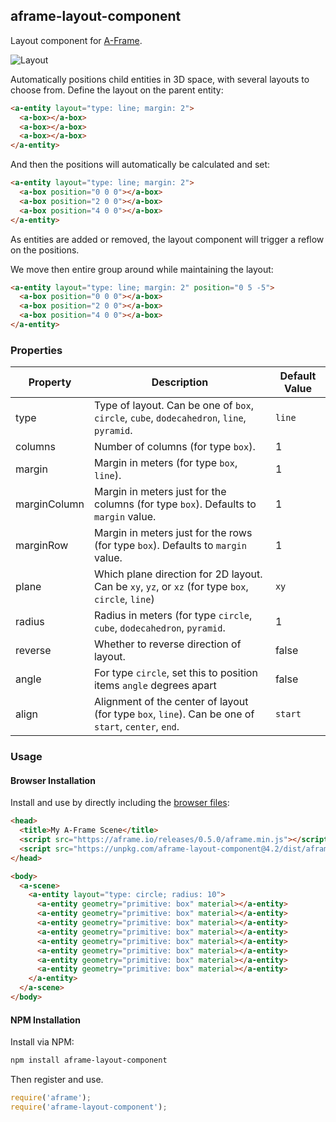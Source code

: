 ## aframe-layout-component

Layout component for [A-Frame](https://aframe.io).

![Layout](https://cloud.githubusercontent.com/assets/674727/21413536/eb325152-c7ac-11e6-8f1b-3a5f4714dfbe.png)

Automatically positions child entities in 3D space, with several layouts to
choose from. Define the layout on the parent entity:

```html
<a-entity layout="type: line; margin: 2">
  <a-box></a-box>
  <a-box></a-box>
  <a-box></a-box>
</a-entity>
```

And then the positions will automatically be calculated and set:

```html
<a-entity layout="type: line; margin: 2">
  <a-box position="0 0 0"></a-box>
  <a-box position="2 0 0"></a-box>
  <a-box position="4 0 0"></a-box>
</a-entity>
```

As entities are added or removed, the layout component will trigger a reflow on
the positions.

We move then entire group around while maintaining the layout:

```html
<a-entity layout="type: line; margin: 2" position="0 5 -5">
  <a-box position="0 0 0"></a-box>
  <a-box position="2 0 0"></a-box>
  <a-box position="4 0 0"></a-box>
</a-entity>
```

### Properties

| Property     | Description                                                                                         | Default Value |
|--------------|-----------------------------------------------------------------------------------------------------|---------------|
| type         | Type of layout. Can be one of `box`, `circle`, `cube`, `dodecahedron`, `line`, `pyramid`.           | `line`        |
| columns      | Number of columns (for type `box`).                                                                 | 1             |
| margin       | Margin in meters (for type `box`, `line`).                                                          | 1             |
| marginColumn | Margin in meters just for the columns (for type `box`). Defaults to `margin` value.                 | 1             |
| marginRow    | Margin in meters just for the rows (for type `box`). Defaults to `margin` value.                    | 1             |
| plane        | Which plane direction for 2D layout. Can be `xy`, `yz`, or `xz` (for type `box`, `circle`, `line`)  | `xy`          |
| radius       | Radius in meters (for type `circle`, `cube`, `dodecahedron`, `pyramid`.                             | 1             |
| reverse      | Whether to reverse direction of layout.                                                             | false         |
| angle        | For type `circle`, set this to position items `angle` degrees apart                                 | false         |
| align        | Alignment of the center of layout (for type `box`, `line`). Can be one of `start`, `center`, `end`. | `start`       |

### Usage

#### Browser Installation

Install and use by directly including the [browser files](dist):

```html
<head>
  <title>My A-Frame Scene</title>
  <script src="https://aframe.io/releases/0.5.0/aframe.min.js"></script>
  <script src="https://unpkg.com/aframe-layout-component@4.2/dist/aframe-layout-component.min.js"></script>
</head>

<body>
  <a-scene>
    <a-entity layout="type: circle; radius: 10">
      <a-entity geometry="primitive: box" material></a-entity>
      <a-entity geometry="primitive: box" material></a-entity>
      <a-entity geometry="primitive: box" material></a-entity>
      <a-entity geometry="primitive: box" material></a-entity>
      <a-entity geometry="primitive: box" material></a-entity>
      <a-entity geometry="primitive: box" material></a-entity>
      <a-entity geometry="primitive: box" material></a-entity>
      <a-entity geometry="primitive: box" material></a-entity>
    </a-entity>
  </a-scene>
</body>
```

#### NPM Installation

Install via NPM:

```bash
npm install aframe-layout-component
```

Then register and use.

```js
require('aframe');
require('aframe-layout-component');
```
